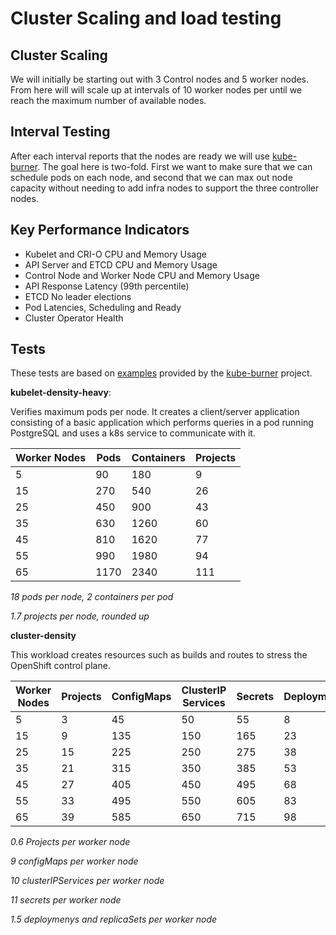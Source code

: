 # Cluster Scaling and load testing

## Cluster Scaling

We will initially be starting out with 3 Control nodes and 5 worker nodes. From here will will scale up at intervals of 10 worker nodes per until we reach the maximum number of available nodes.

## Interval Testing

After each interval reports that the nodes are ready we will use [kube-burner][1]. The goal here is two-fold. First we want to make sure that we can schedule pods on each node, and second that we can max out node capacity without needing to add infra nodes to support the three controller nodes.

## Key Performance Indicators

- Kubelet and CRI-O CPU and Memory Usage
- API Server and ETCD CPU and Memory Usage
- Control Node and Worker Node CPU and Memory Usage
- API Response Latency (99th percentile)
- ETCD No leader elections
- Pod Latencies, Scheduling and Ready
- Cluster Operator Health

## Tests

These tests are based on [examples][2] provided by the [kube-burner][1] project.

**kubelet-density-heavy**:

Verifies maximum pods per node. It creates a client/server application consisting of a basic application which performs queries in a pod running PostgreSQL and uses a k8s service to communicate with it.

| Worker Nodes | Pods | Containers | Projects |
| --- | --- | ---| --- |
| 5 | 90 | 180 | 9 |
| 15 | 270 | 540 | 26 |
| 25 | 450 | 900 | 43 |
| 35 | 630 | 1260 | 60 |
| 45 | 810 | 1620 | 77 |
| 55 | 990 | 1980 | 94 |
| 65 | 1170 | 2340 | 111 |

*18 pods per node, 2 containers per pod*

*1.7 projects per node, rounded up*

**cluster-density**

This workload creates resources such as builds and routes to stress the OpenShift control plane.

| Worker Nodes | Projects | ConfigMaps | ClusterIP Services | Secrets | Deployments/ReplicaSets |
| --- | --- | --- | --- | --- | --- |
| 5 | 3 | 45 | 50 | 55 | 8 |
| 15 | 9 | 135 |150 |165 |23 |
| 25 | 15 | 225| 250 | 275 | 38 |
| 35 | 21 | 315| 350 | 385 | 53 |
| 45 | 27 | 405| 450 | 495 | 68 |
| 55 | 33 | 495| 550 | 605 | 83 |
| 65 | 39 | 585| 650 | 715 | 98 |

*0.6 Projects per worker node*

*9 configMaps per worker node*

*10 clusterIPServices per worker node*

*11 secrets per worker node*

*1.5 deploymenys and replicaSets per worker node*

[1]: https://kube-burner.readthedocs.io/en/latest/
[2]: https://github.com/cloud-bulldozer/kube-burner/tree/master/examples/workloads
